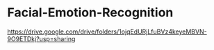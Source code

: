 # Facial-Emotion-Recognition
https://drive.google.com/drive/folders/1ojqEdURjLfuBVz4keyeMBVN-9O9ETDkj?usp=sharing
